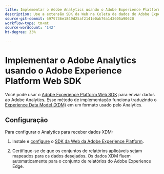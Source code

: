 ```yaml
---
title: Implementar o Adobe Analytics usando o Adobe Experience Platform Web SDK
description: Use a extensão SDK da Web na Coleta de dados do Adobe Experience Platform para enviar dados ao Adobe Analytics.
source-git-commit: 6979736e1849d25af2141e0ab76a143605a90620
workflow-type: tm+mt
source-wordcount: '142'
ht-degree: 33%

---
```



# Implementar o Adobe Analytics usando o Adobe Experience Platform Web SDK

Você pode usar o [Adobe Experience Platform Web SDK](https://experienceleague.adobe.com/docs/experience-platform/tags/extensions/adobe/sdk/overview.html?lang=pt-BR) para enviar dados ao Adobe Analytics. Esse método de implementação funciona traduzindo o [Experience Data Model (XDM)](https://experienceleague.adobe.com/docs/experience-platform/xdm/home.html?lang=pt-BR) em um formato usado pelo Analytics.

## Configuração

Para configurar o Analytics para receber dados XDM:

1. Instale e [configure](https://experienceleague.adobe.com/docs/experience-platform/edge/fundamentals/configuring-the-sdk.html?lang=pt-BR) o [SDK da Web da Adobe Experience Platform](https://experienceleague.adobe.com/docs/experience-platform/edge/fundamentals/installing-the-sdk.html?lang=pt-BR).

1. Certifique-se de que os conjuntos de relatórios aplicáveis sejam mapeados para os dados desejados. Os dados XDM fluem automaticamente para o conjunto de relatórios do Adobe Experience Edge.
